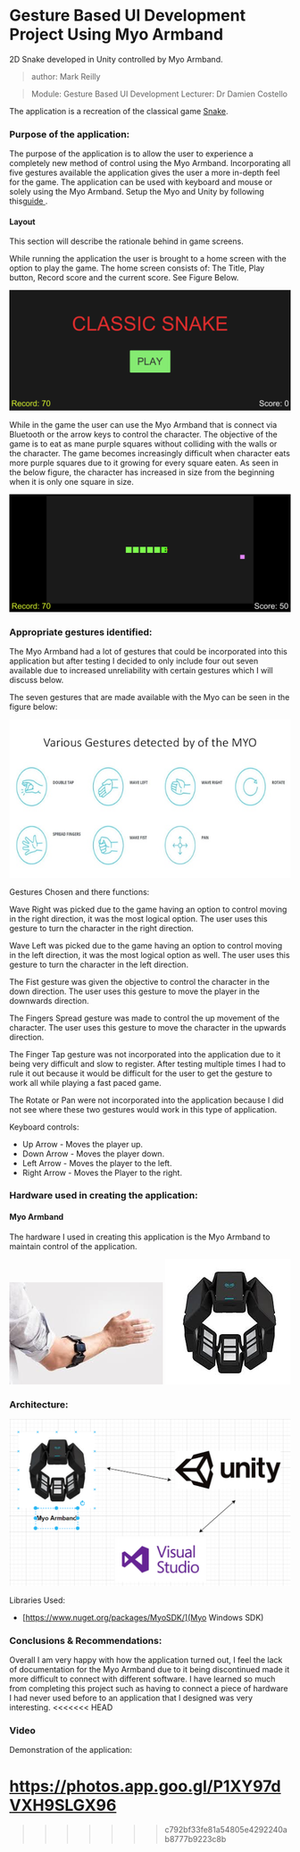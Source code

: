 # Gesture Based UI Development Project Using Myo Armband

2D Snake developed in Unity controlled by Myo Armband.

> author: Mark Reilly

> Module: Gesture Based UI Development 
> Lecturer: Dr Damien Costello

The application is a recreation of the classical game [Snake](https://en.wikipedia.org/wiki/Snake_(video_game_genre)).

### Purpose of the application:
The purpose of the application is to allow the user to experience a completely new method of control using the Myo Armband. Incorporating all five gestures available the application gives the user a more in-depth feel for the game. The application can be used with keyboard and mouse or solely using the Myo Armband. Setup the Myo and Unity by following this[guide ](https://developerblog.myo.com/setting-myo-package-unity/).

#### Layout

This section will describe the rationale behind in game screens.

While running the application the user is brought to a home screen with the option to play the game. The home screen consists of: The Title, Play button, Record score and the current score. See Figure Below.

![Home Screen](https://github.com/MarkReillyGMIT/GestureBasedUIProject/blob/main/Images/HomeScreen.PNG)


While in the game the user can use the Myo Armband that is connect via Bluetooth or the arrow keys to control the character. The objective of the game is to eat as mane purple squares without colliding with the walls or the character. The game becomes increasingly difficult when character eats more purple squares due to it growing for every square eaten. As seen in the below figure, the character has increased in size from the beginning when it is only one square in size.

![Gameplay](https://github.com/MarkReillyGMIT/GestureBasedUIProject/blob/main/Images/GamePlayScreen.PNG)

### Appropriate gestures identified:

The Myo Armband had a lot of gestures that could be incorporated into this application but after testing I decided to only include four out seven available due to increased unreliability with certain gestures which I will discuss below.

The seven gestures that are made available with the Myo can be seen in the figure below:

![Gestures](https://github.com/MarkReillyGMIT/GestureBasedUIProject/blob/main/Images/Gestures.jfif)


Gestures Chosen and there functions:

Wave Right was picked due to the game having an option to control moving in the right direction, it was the most logical option. The user uses this gesture to turn the character in the right direction.

Wave Left was picked due to the game having an option to control moving in the left direction, it was the most logical option as well. The user uses this gesture to turn the character in the left direction.

The Fist gesture was given the objective to control the character in the down direction. The user uses this gesture to move the player in the downwards direction.

The Fingers Spread gesture was made to control the up movement of the character. The user uses this gesture to move the character in the upwards direction.

The Finger Tap gesture was not incorporated into the application due to it being very difficult and slow to register. After testing multiple times I had to rule it out because it would be difficult for the user to get the gesture to work all while playing a fast paced game.

The Rotate or Pan were not incorporated into the application because I did not see where these two gestures would work in this type of application.

Keyboard controls:
- Up Arrow - Moves the player up.
- Down Arrow - Moves the player down.
- Left Arrow - Moves the player to the left.
- Right Arrow - Moves the Player to the right.

### Hardware used in creating the application:

#### Myo Armband

The hardware I used in creating this application is the Myo Armband to maintain control of the application.

![Myo](https://github.com/MarkReillyGMIT/GestureBasedUIProject/blob/main/Images/myoHowWorn.jfif)
![MyoArmband](https://github.com/MarkReillyGMIT/GestureBasedUIProject/blob/main/Images/myoArm.jfif)

### Architecture:
![Architecture](https://github.com/MarkReillyGMIT/GestureBasedUIProject/blob/main/Images/Architecture.PNG)

Libraries Used:
- [https://www.nuget.org/packages/MyoSDK/](Myo Windows SDK)

### Conclusions & Recommendations:
Overall I am very happy with how the application turned out, I feel the lack of documentation for the Myo Armband due to it being discontinued made it more difficult to connect with different software. I have learned so much from completing this project such as having to connect a piece of hardware I had never used before to an application that I designed was very interesting.
<<<<<<< HEAD

### Video 
Demonstration of the application:

https://photos.app.goo.gl/P1XY97dVXH9SLGX96
=======
>>>>>>> c792bf33fe81a54805e4292240ab8777b9223c8b
